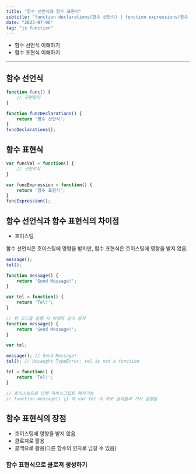 ```yaml
---
title: "함수 선언식과 함수 표현식"
subtitle: "function declarations(함수 선언식) | function expressions(함수 표현식)"
date: "2023-07-06"
tag: "js function"
--- 
```


- 함수 선언식 이해하기
- 함수 표현식 이해하기

---

## 함수 선언식

```js
function func() {
    // 구현로직
}
```  

```js
function funcDeclarations() {
    return '함수 선언식';
}
funcDeclarations();
```  

## 함수 표현식

```js
var funcVal = function() {
    // 구현로직
}
```  

```js
var funcExpression = function() {
    return '함수 표현식';
}
funcExpression();
```  

## 함수 선언식과 함수 표현식의 차이점

- 호이스팅

함수 선언식은 호이스팅에 영향을 받지만, 함수 표현식은 호이스팅에 영향을 받지 않음.  

```js
message();
tel();

function message() {
    return 'Send Message!';
}

var tel = function() {
    return 'Tel!';
}
```  

```js
// 위 코드를 실행 시 아래와 같이 동작
function message() {
    return 'Send Message!';
}

var tel;

message(); // Send Message!
tel(); // Uncaught TypeError: tel is not a function

tel = function() {
    return 'Tel!';
}

// 호이스팅으로 인해 자바스크립트 해석기는 
// function message() {} 와 var tel 이 위로 끌려올라 가서 실행됨
```  

## 함수 표현식의 장점

- 호이스팅에 영향을 받지 않음
- 클로져로 활용
- 콜백으로 활용(다른 함수의 인자로 넘길 수 있음)

### 함수 표현식으로 클로져 생성하기

